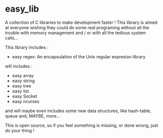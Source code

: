 easy_lib
========

A collection of C libraries to make development faster !
This library is aimed at everyone wishing they could do some real programing without all the trouble with memory management and / or with all the tedious system calls...

This library includes :
  * easy regex: An encapsulation of the Unix regular expresion library
  
will includes :
  * easy array 
  * easy string
  * easy tree
  * easy list
  * easy Socket
  * easy ncurses

and will maybe even includes some new data structures, like hash-table, queue and, MAYBE, more...

This is open source, so if you feel something is missing, or done wrong, just do your thing !

